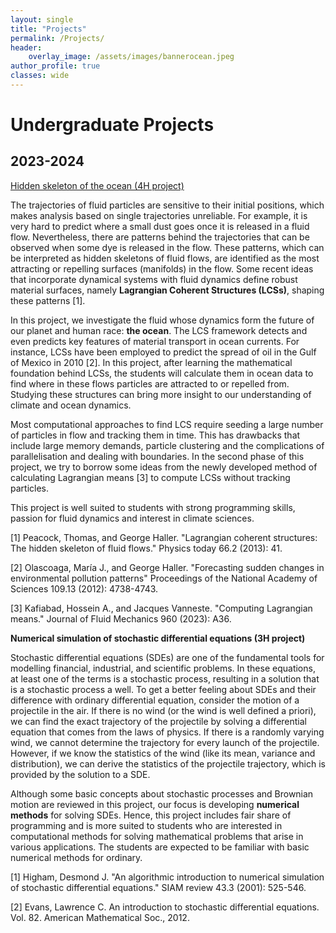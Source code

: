 ```yaml
---
layout: single
title: "Projects"
permalink: /Projects/
header:
    overlay_image: /assets/images/bannerocean.jpeg
author_profile: true
classes: wide
---
```



# Undergraduate Projects

## 2023-2024

[Hidden skeleton of the ocean (4H project)]((https://turbulencelover.github.io/Projects/2023_3H/))



The trajectories of fluid particles are sensitive to their initial positions,
which makes analysis based on single trajectories unreliable. For example, it is very hard to predict where a small dust goes once it is released in a fluid flow. Nevertheless,
there are patterns behind the trajectories that can be observed when some dye is released in the flow. These patterns, which can be interpreted as hidden skeletons of fluid flows, are identified as the most attracting or repelling surfaces (manifolds) in the flow. Some recent ideas that incorporate dynamical systems with fluid dynamics define robust material surfaces, namely **Lagrangian Coherent Structures (LCSs)**, shaping these patterns [1].

In this project, we investigate the fluid whose dynamics form the future of our planet and human race: **the ocean**. The LCS framework detects and even predicts key features of material transport in ocean currents. For instance, LCSs have been employed to predict the spread of oil in the Gulf of Mexico in 2010 [2]. In this project, after learning the mathematical foundation behind LCSs, the students will calculate them in ocean data to find where in these flows particles are attracted to or repelled from. Studying these structures can bring more insight to our understanding of climate and ocean dynamics. 

Most computational approaches to find LCS require seeding a large number of particles in flow and tracking them in time. This has drawbacks that include large memory demands, particle clustering and the complications of parallelisation and dealing with boundaries. In the second phase of this project, we try to borrow some ideas from the newly developed method of calculating Lagrangian means [3] to compute LCSs without tracking particles.

This project is well suited to students with strong programming skills, passion for fluid dynamics and interest in climate sciences.

[1] Peacock, Thomas, and George Haller. "Lagrangian coherent structures: The hidden skeleton of fluid flows." Physics today 66.2 (2013): 41.

[2] Olascoaga, María J., and George Haller. "Forecasting sudden changes in environmental pollution patterns" Proceedings of the National Academy of Sciences 109.13 (2012): 4738-4743.

[3] Kafiabad, Hossein A., and Jacques Vanneste. "Computing Lagrangian means." Journal of Fluid Mechanics 960 (2023): A36.


**Numerical simulation of stochastic differential equations (3H project)**

Stochastic differential equations (SDEs) are one of the fundamental tools for modelling financial, industrial, and scientific problems. In these equations, at least one of the terms is a stochastic process, resulting in a solution that is a stochastic process a well. To get a better feeling about SDEs and their difference with ordinary differential equation, consider the motion of a projectile in the air. If there is no wind (or the wind is well defined a priori), we can find the exact trajectory of the projectile by solving a differential equation that comes from the laws of physics. If there is a randomly varying wind, we cannot determine the trajectory for every launch of the projectile. However, if we know the statistics of the wind (like its mean, variance and distribution), we can derive the statistics of the projectile trajectory, which is provided by the solution to a SDE. 

Although some basic concepts about stochastic processes and Brownian motion are reviewed in this project, our focus is developing **numerical methods** for solving SDEs. Hence, this project includes fair share of programming and is more suited to students who are interested in computational methods for solving mathematical problems that arise in various applications. The students are expected to be familiar with basic numerical methods for ordinary.

[1] Higham, Desmond J. "An algorithmic introduction to numerical simulation of stochastic differential equations." SIAM review 43.3 (2001): 525-546.

[2] Evans, Lawrence C. An introduction to stochastic differential equations. Vol. 82. American Mathematical Soc., 2012.